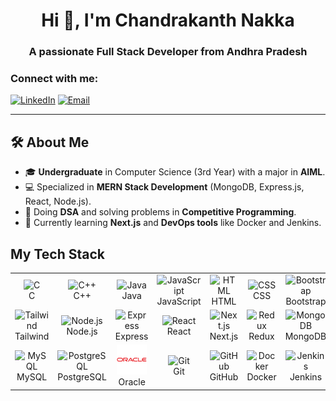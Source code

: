 <h1 align="center">Hi 👋, I'm Chandrakanth Nakka</h1>
<h3 align="center">A passionate Full Stack Developer from Andhra Pradesh</h3>

<h3 align="left">Connect with me:</h3>

[![LinkedIn](https://img.shields.io/badge/LinkedIn-%230077B5.svg?style=for-the-badge&logo=LinkedIn&logoColor=white)](https://www.linkedin.com/in/chandraakaanth/) [![Email](https://img.shields.io/badge/Email-D14836?style=for-the-badge&logo=gmail&logoColor=white)](mailto:chandrakanth_nakka@srmap.edu.in) 

---

## 🛠️ About Me

- 🎓 **Undergraduate** in Computer Science (3rd Year) with a major in **AIML**.
- 💻 Specialized in **MERN Stack Development** (MongoDB, Express.js, React, Node.js).
- 🌟 Doing **DSA** and solving problems in **Competitive Programming**.
- 🌱 Currently learning **Next.js** and **DevOps tools** like Docker and Jenkins.


<h2 align="left" border="0">My Tech Stack</h2>

<table align="center">
  <tr>
    <td align="center" width="98">
      <img src="https://skillicons.dev/icons?i=c" width="48" height="48" alt="C" />
      <br>C
    </td>
    <td align="center" width="98">
      <img src="https://skillicons.dev/icons?i=cpp" width="48" height="48" alt="C++" />
      <br>C++
    </td>
    <td align="center" width="98">
      <img src="https://skillicons.dev/icons?i=java" width="48" height="48" alt="Java" />
      <br>Java
    </td>
    <td align="center" width="98">
      <img src="https://techstack-generator.vercel.app/js-icon.svg" alt="JavaScript" width="89" height="55" />
      <br>JavaScript
    </td>
    <td align="center" width="98">
      <img src="https://skillicons.dev/icons?i=html" width="48" height="48" alt="HTML" />
      <br>HTML
    </td>
    <td align="center" width="98">
      <img src="https://skillicons.dev/icons?i=css" width="48" height="48" alt="CSS" />
      <br>CSS
    </td>
    <td align="center" width="98">
      <img src="https://skillicons.dev/icons?i=bootstrap" width="48" height="48" alt="Bootstrap" />
      <br>Bootstrap
    </td>
  </tr>
  <tr>
    <td align="center" width="98">
      <img src="https://skillicons.dev/icons?i=tailwind" width="48" height="48" alt="Tailwind" />
      <br>Tailwind
    </td>
    <td align="center" width="98">
      <img src="https://skillicons.dev/icons?i=nodejs" width="48" height="48" alt="Node.js" />
      <br>Node.js
    </td>
    <td align="center" width="98">
      <img src="https://skillicons.dev/icons?i=express" width="48" height="48" alt="Express" />
      <br>Express
    </td>
    <td align="center" width="98">
      <img src="https://skillicons.dev/icons?i=react" width="48" height="48" alt="React" />
      <br>React
    </td>
    <td align="center" width="98">
      <img src="https://skillicons.dev/icons?i=nextjs" width="48" height="48" alt="Next.js" />
      <br>Next.js
    </td>
    <td align="center" width="98">
  <img src="https://skillicons.dev/icons?i=redux" width="48" height="48" alt="Redux" />
  <br>Redux
</td>
    <td align="center" width="98">
      <img src="https://skillicons.dev/icons?i=mongodb" width="48" height="48" alt="MongoDB" />
      <br>MongoDB
    </td>
  
  </tr>
  <tr>
      <td align="center" width="98">
      <img src="https://skillicons.dev/icons?i=mysql" width="48" height="48" alt="MySQL" />
      <br>MySQL
    </td>
    <td align="center" width="98">
      <img src="https://skillicons.dev/icons?i=postgresql" width="48" height="48" alt="PostgreSQL" />
      <br>PostgreSQL
    </td>
    <td align="center" width="98">
      <img src="https://raw.githubusercontent.com/devicons/devicon/master/icons/oracle/oracle-original.svg" width="48" height="48" alt="Oracle" />
      <br>Oracle
    </td>
    <td align="center" width="98">
      <img src="https://skillicons.dev/icons?i=git" width="48" height="48" alt="Git" />
      <br>Git
    </td>
    <td align="center" width="98">
      <img src="https://skillicons.dev/icons?i=github" width="48" height="48" alt="GitHub" />
      <br>GitHub
    </td>
    <td align="center" width="98">
      <img src="https://skillicons.dev/icons?i=docker" width="48" height="48" alt="Docker" />
      <br>Docker
    </td>
    <td align="center" width="98">
      <img src="https://skillicons.dev/icons?i=jenkins" width="48" height="48" alt="Jenkins" />
      <br>Jenkins
    </td>
  </tr>
</table>
